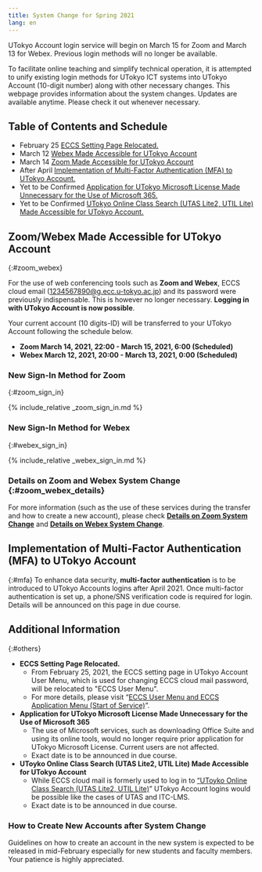```yaml
---
title: System Change for Spring 2021 
lang: en
---
```


<div class="box--important">UTokyo Account login service will begin on March 15 for Zoom and March 13 for Webex. Previous login methods will no longer be available.</div>

To facilitate online teaching and simplify technical operation, it is attempted to unify existing  login methods for UTokyo ICT systems into UTokyo Account (10-digit number) along with other necessary changes.
This webpage provides information about the system changes. Updates are available anytime. Please check it out whenever necessary.

## Table of Contents and Schedule

- February 25 [ECCS Setting Page Relocated.](#eccs)
- March 12 [Webex Made Accessible for UTokyo Account](#zoom_webex)
- March 14 [Zoom Made Accessible for UTokyo Account](#zoom_webex)
- After April [Implementation of Multi-Factor Authentication (MFA) to UTokyo Account.](#mfa)
- Yet to be Confirmed [ Application for UTokyo Microsoft License Made Unnecessary for the Use of Microsoft 365.](#microsoft)
- Yet to be Confirmed [UTokyo Online Class Search (UTAS Lite2, UTIL Lite) Made Accessible for UTokyo Account.](#lite)

## Zoom/Webex Made Accessible for UTokyo Account
{:#zoom_webex}

For the use of web conferencing tools such as **Zoom and Webex**, ECCS cloud email (1234567890@g.ecc.u-tokyo.ac.jp) and its password were previously indispensable. This is however no longer necessary. **Logging in with UTokyo Account is now possible**.

Your current account (10 digits-ID) will be transferred to your UTokyo Account following the schedule below.

- **Zoom March 14, 2021, 22:00 - March 15, 2021, 6:00 (Scheduled)**
- **Webex March 12, 2021, 20:00 - March 13, 2021, 0:00 (Scheduled)**

### New Sign-In Method for Zoom
{:#zoom_sign_in}

{% include_relative _zoom_sign_in.md %}

### New Sign-In Method for Webex
{:#webex_sign_in}

{% include_relative _webex_sign_in.md %}

### Details on Zoom and Webex System Change {:#zoom_webex_details}

For more information (such as the use of these services during the transfer and how to create a new account), please check **[Details on Zoom System Change](zoom)** and **[Details on Webex System Change](webex)**.


## Implementation of Multi-Factor Authentication (MFA) to UTokyo Account
{:#mfa}
To enhance data security, **multi-factor authentication** is to be introduced to UTokyo Accounts logins after April 2021. Once multi-factor authentication is set up,  a phone/SNS verification code is required for login. Details will be announced on this page in due course.

## Additional Information
{:#others}
- <span id="eccs">**ECCS Setting Page Relocated.**</span>
    - From February 25, 2021, the ECCS setting page in UTokyo Account User Menu, which is used for changing ECCS cloud mail password, will be relocated to "ECCS User Menu".
    - For more details, please visit “[ECCS User Menu and ECCS Application Menu (Start of Service)](https://www.ecc.u-tokyo.ac.jp/en/announcement/2021/02/15_3260.html)”.
- <span id="microsoft">**Application for UTokyo Microsoft License Made Unnecessary for the Use of Microsoft 365**</span>
    - The use of Microsoft services, such as downloading Office Suite and using its online tools, would no longer require prior application for UTokyo Microsoft License. Current users are not affected.
    - Exact date is to be announced in due course.
- <span id="lite">**UToyko Online Class Search (UTAS Lite2, UTIL Lite) Made Accessible for UTokyo Account**</span>
    - While ECCS cloud mail is formerly used to log in to [“UToyko Online Class Search (UTAS Lite2, UTIL Lite)](https://utelecon-directory.adm.u-tokyo.ac.jp/en/)” UTokyo Account logins would be possible like the cases of UTAS and ITC-LMS.
    - Exact date is to be announced in due course.  
    
### How to Create New Accounts after System Change
Guidelines on how to create an account in the new system is expected to be released in mid-February especially for new students and faculty members. Your patience is highly appreciated.
